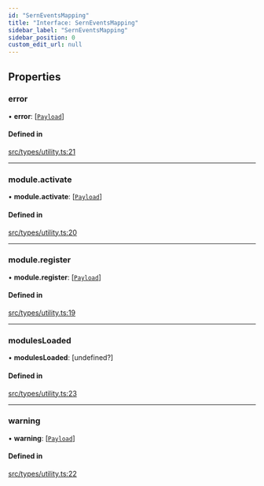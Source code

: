 ```yaml
---
id: "SernEventsMapping"
title: "Interface: SernEventsMapping"
sidebar_label: "SernEventsMapping"
sidebar_position: 0
custom_edit_url: null
---
```


## Properties

### error

• **error**: [[`Payload`](../modules.md#payload)]

#### Defined in

[src/types/utility.ts:21](https://github.com/sern-handler/handler/blob/81cdde2/src/types/utility.ts#L21)

___

### module.activate

• **module.activate**: [[`Payload`](../modules.md#payload)]

#### Defined in

[src/types/utility.ts:20](https://github.com/sern-handler/handler/blob/81cdde2/src/types/utility.ts#L20)

___

### module.register

• **module.register**: [[`Payload`](../modules.md#payload)]

#### Defined in

[src/types/utility.ts:19](https://github.com/sern-handler/handler/blob/81cdde2/src/types/utility.ts#L19)

___

### modulesLoaded

• **modulesLoaded**: [undefined?]

#### Defined in

[src/types/utility.ts:23](https://github.com/sern-handler/handler/blob/81cdde2/src/types/utility.ts#L23)

___

### warning

• **warning**: [[`Payload`](../modules.md#payload)]

#### Defined in

[src/types/utility.ts:22](https://github.com/sern-handler/handler/blob/81cdde2/src/types/utility.ts#L22)
